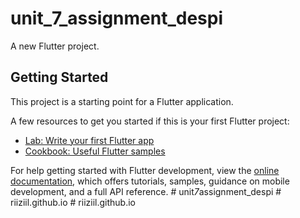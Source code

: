 # unit_7_assignment_despi

A new Flutter project.

## Getting Started

This project is a starting point for a Flutter application.

A few resources to get you started if this is your first Flutter project:

- [Lab: Write your first Flutter app](https://docs.flutter.dev/get-started/codelab)
- [Cookbook: Useful Flutter samples](https://docs.flutter.dev/cookbook)

For help getting started with Flutter development, view the
[online documentation](https://docs.flutter.dev/), which offers tutorials,
samples, guidance on mobile development, and a full API reference.
#   u n i t _ 7 _ a s s i g n m e n t _ d e s p i  
 #   r i i z i i l . g i t h u b . i o  
 #   r i i z i i l . g i t h u b . i o  
 